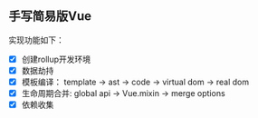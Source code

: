 ## 手写简易版Vue

实现功能如下：

- [x] 创建rollup开发环境
- [x] 数据劫持
- [x] 模板编译： template -> ast -> code -> virtual dom -> real dom
- [x] 生命周期合并: global api -> Vue.mixin -> merge options
- [x] 依赖收集
